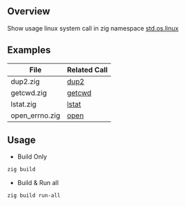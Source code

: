 ## Overview
Show usage linux system call in zig namespace
[std.os.linux](https://ziglang.org/documentation/master/std/#std.os.linux)

## Examples
| File           | Related Call |
| -------------- | ------------ |
| dup2.zig       | [dup2](https://ziglang.org/documentation/master/std/#std.os.linux.dup2) |
| getcwd.zig     | [getcwd](https://ziglang.org/documentation/master/std/#std.os.linux.getcwd) |
| lstat.zig      | [lstat](https://ziglang.org/documentation/master/std/#std.os.linux.lstat) |
| open_errno.zig | [open](https://ziglang.org/documentation/master/std/#std.os.linux.open) |

## Usage
 * Build Only
```sh
zig build
```
 * Build & Run all
```sh
zig build run-all
```
